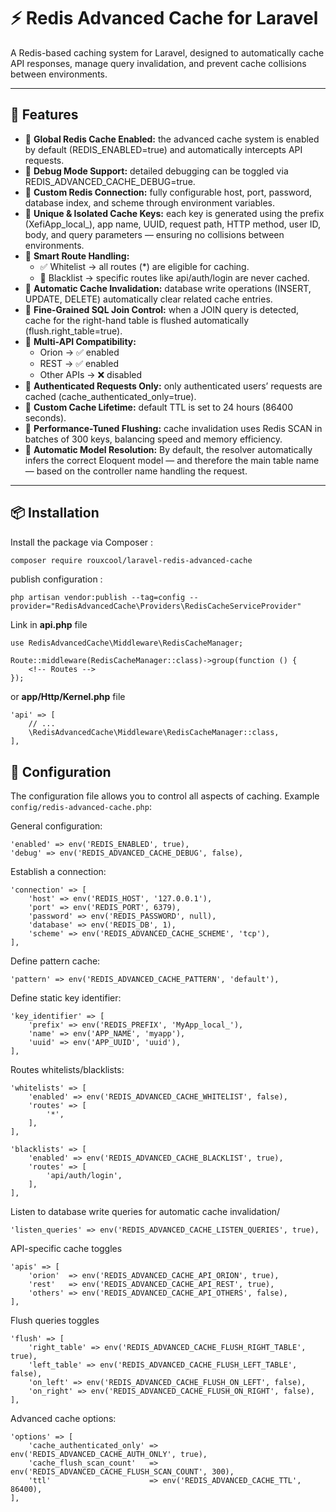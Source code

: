 # ⚡ Redis Advanced Cache for Laravel

A Redis-based caching system for Laravel, designed to automatically cache API responses, manage query invalidation, and prevent cache collisions between environments.

---

## 🚀 Features

- 🔹 **Global Redis Cache Enabled:** the advanced cache system is enabled by default (REDIS_ENABLED=true) and automatically intercepts API requests.
- 🔹 **Debug Mode Support:** detailed debugging can be toggled via REDIS_ADVANCED_CACHE_DEBUG=true.
- 🔹 **Custom Redis Connection:** fully configurable host, port, password, database index, and scheme through environment variables.
- 🔹 **Unique & Isolated Cache Keys:** each key is generated using the prefix (XefiApp_local_), app name, UUID, request path, HTTP method, user ID, body, and query parameters — ensuring no collisions between environments.
- 🔹 **Smart Route Handling:**
    - ✅ Whitelist → all routes (*) are eligible for caching.
    - 🚫 Blacklist → specific routes like api/auth/login are never cached.
- 🔹 **Automatic Cache Invalidation:** database write operations (INSERT, UPDATE, DELETE) automatically clear related cache entries.
- 🔹 **Fine-Grained SQL Join Control:** when a JOIN query is detected, cache for the right-hand table is flushed automatically (flush.right_table=true).
- 🔹 **Multi-API Compatibility:**
    - Orion → ✅ enabled
    - REST → ✅ enabled
    - Other APIs → ❌ disabled
- 🔹 **Authenticated Requests Only:** only authenticated users’ requests are cached (cache_authenticated_only=true).
- 🔹 **Custom Cache Lifetime:** default TTL is set to 24 hours (86400 seconds).
- 🔹 **Performance-Tuned Flushing:** cache invalidation uses Redis SCAN in batches of 300 keys, balancing speed and memory efficiency.
- 🔹 **Automatic Model Resolution:** By default, the resolver automatically infers the correct Eloquent model — and therefore the main table name — based on the controller name handling the request.

---

## 📦 Installation

Install the package via Composer :

```bash
composer require rouxcool/laravel-redis-advanced-cache
```

publish configuration :
```
php artisan vendor:publish --tag=config --provider="RedisAdvancedCache\Providers\RedisCacheServiceProvider"
```

Link in **api.php** file
```
use RedisAdvancedCache\Middleware\RedisCacheManager;

Route::middleware(RedisCacheManager::class)->group(function () {
    <!-- Routes -->
});
```

or **app/Http/Kernel.php** file
```
'api' => [
    // ...
    \RedisAdvancedCache\Middleware\RedisCacheManager::class,
],
```

## 🧩 Configuration

The configuration file allows you to control all aspects of caching. Example ``config/redis-advanced-cache.php``:

General configuration:
```
'enabled' => env('REDIS_ENABLED', true),
'debug' => env('REDIS_ADVANCED_CACHE_DEBUG', false),
```
Establish a connection:
```
'connection' => [
    'host' => env('REDIS_HOST', '127.0.0.1'),
    'port' => env('REDIS_PORT', 6379),
    'password' => env('REDIS_PASSWORD', null),
    'database' => env('REDIS_DB', 1),
    'scheme' => env('REDIS_ADVANCED_CACHE_SCHEME', 'tcp'),
],
```
Define pattern cache:
```
'pattern' => env('REDIS_ADVANCED_CACHE_PATTERN', 'default'),
```
Define static key identifier:
```
'key_identifier' => [
    'prefix' => env('REDIS_PREFIX', 'MyApp_local_'),
    'name' => env('APP_NAME', 'myapp'),
    'uuid' => env('APP_UUID', 'uuid'),
],
```
Routes whitelists/blacklists:
```
'whitelists' => [
    'enabled' => env('REDIS_ADVANCED_CACHE_WHITELIST', false),
    'routes' => [
        '*',
    ],
],

'blacklists' => [
    'enabled' => env('REDIS_ADVANCED_CACHE_BLACKLIST', true),
    'routes' => [
        'api/auth/login',
    ],
],
```
Listen to database write queries for automatic cache invalidation/
```
'listen_queries' => env('REDIS_ADVANCED_CACHE_LISTEN_QUERIES', true),
```
API-specific cache toggles
```
'apis' => [
    'orion'  => env('REDIS_ADVANCED_CACHE_API_ORION', true),
    'rest'   => env('REDIS_ADVANCED_CACHE_API_REST', true),
    'others' => env('REDIS_ADVANCED_CACHE_API_OTHERS', false),
],
```
Flush queries toggles
```
'flush' => [
    'right_table' => env('REDIS_ADVANCED_CACHE_FLUSH_RIGHT_TABLE', true),
    'left_table' => env('REDIS_ADVANCED_CACHE_FLUSH_LEFT_TABLE', false),
    'on_left' => env('REDIS_ADVANCED_CACHE_FLUSH_ON_LEFT', false),
    'on_right' => env('REDIS_ADVANCED_CACHE_FLUSH_ON_RIGHT', false),
],
```
Advanced cache options:
```
'options' => [
    'cache_authenticated_only' => env('REDIS_ADVANCED_CACHE_AUTH_ONLY', true),
    'cache_flush_scan_count'   => env('REDIS_ADVANCED_CACHE_FLUSH_SCAN_COUNT', 300),
    'ttl'                      => env('REDIS_ADVANCED_CACHE_TTL', 86400),
],
```